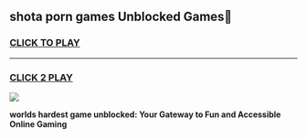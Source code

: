 
## shota porn games Unblocked Games👋
<h3>
<a href="https://premium.freeplayer.one?title=shota_porn_games&ref=16F">CLICK TO PLAY</a></h3>
<hr>

<h3>
<a href="https://premium.freeplayer.one?title=shota_porn_games&ref=16F">CLICK 2 PLAY</a>
  
</h3>

<a href="https://premium.freeplayer.one?title=shota_porn_games&ref=16F/"><img src="https://clearcache.store/games.png"></a>


**worlds hardest game unblocked: Your Gateway to Fun and Accessible Online Gaming**
